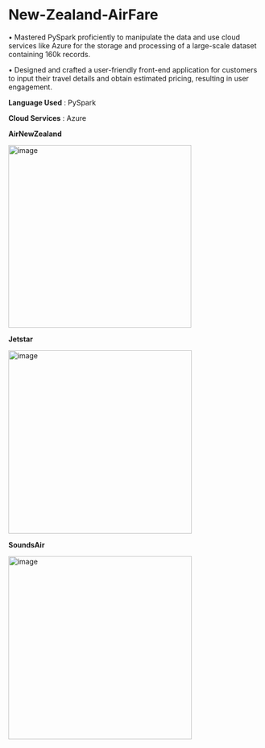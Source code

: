 # New-Zealand-AirFare

•	Mastered PySpark proficiently to manipulate the data and use cloud services like Azure for the storage and processing of a large-scale dataset containing 160k records.

•	Designed and crafted a user-friendly front-end application for customers to input their travel details and obtain estimated pricing, resulting in user engagement.

**Language Used** : PySpark

**Cloud Services** : Azure

**AirNewZealand** <br>

<img width="363" alt="image" src="https://github.com/jasumonga17/New-Zealand-AirFare/assets/76562774/247eba2b-68b3-4b43-a27f-e9b9dd748d3f">


**Jetstar**<br>

<img width="364" alt="image" src="https://github.com/jasumonga17/New-Zealand-AirFare/assets/76562774/ae4e4e7e-5114-494d-ab0c-889ff91495ae">

**SoundsAir** <br>

<img width="364" alt="image" src="https://github.com/jasumonga17/New-Zealand-AirFare/assets/76562774/96559edd-d173-467c-af61-c7842750b763">




